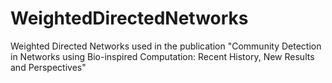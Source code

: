 # WeightedDirectedNetworks
Weighted Directed Networks used in the publication "Community Detection in Networks using Bio-inspired Computation: Recent History, New Results and Perspectives"
